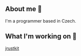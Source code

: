## About me 👋
I'm a programmer based in Czech.

## What I'm working on 🔭
<a href="https://github.com/vitezprchal/jrustkit">jrustkit</a>
